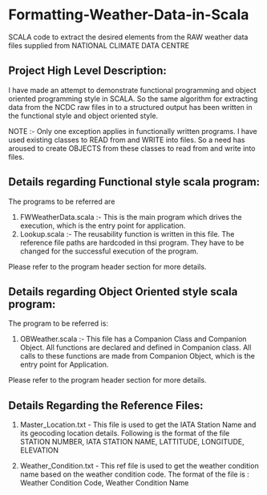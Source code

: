 # Formatting-Weather-Data-in-Scala
SCALA code to extract the desired elements from the RAW weather data files supplied from NATIONAL CLIMATE DATA CENTRE

Project High Level Description:
------------------------------
I have made an attempt to demonstrate functional programming and object oriented programming style in SCALA. So the same algorithm for extracting data from the NCDC raw files in to a structured output has been written in the functional style and object oriented style.

NOTE :- Only one exception applies in functionally written programs. I have used existing classes to READ from and WRITE into files. So a need has aroused to create OBJECTS from these classes to read from and write into files.


Details regarding Functional style scala program:
---------------------------------------------------

The programs to be referred are 
1. FWWeatherData.scala :- This is the main program which drives the execution, which is the entry point for application.
2. Lookup.scala :- The reusability function is written in this file. The reference file paths are hardcoded in thsi program. They have to be changed for the successful execution of the program.

Please refer to the program header section for more details.


Details regarding Object Oriented style scala program:
------------------------------------------------------

The program to be referred is:
1. OBWeather.scala :- This file has a Companion Class and Companion Object. All functions are declared and defined in Companion class.
All calls to these functions are made from Companion Object, which is the entry point for Application.

Please refer to the program header section for more details.


Details Regarding the Reference Files:
-------------------------------------
1. Master_Location.txt - This file is used to get the IATA Station Name and its geocoding location details. Following is the format of the file
STATION NUMBER, IATA STATION NAME, LATTITUDE, LONGITUDE, ELEVATION

2. Weather_Condition.txt - This ref file is used to get the weather condition name based on the weather condition code. The format of the file is :
Weather Condition Code, Weather Condition Name
